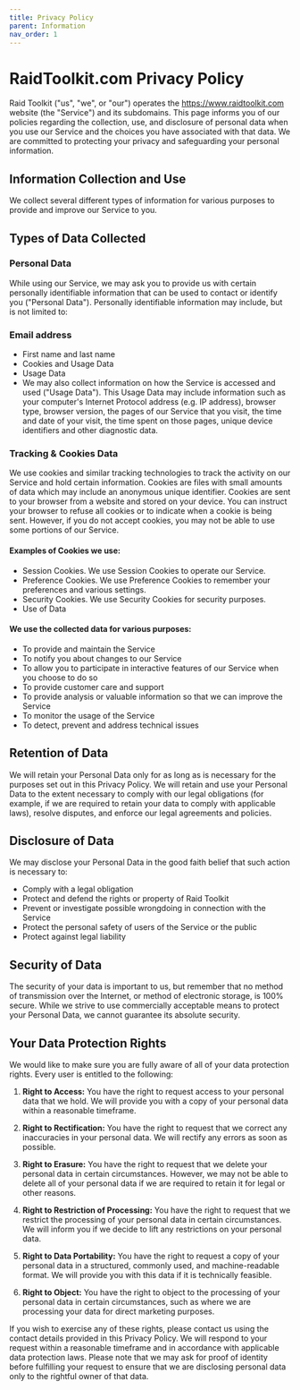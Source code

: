 ```yaml
---
title: Privacy Policy
parent: Information
nav_order: 1
---
```


# RaidToolkit.com Privacy Policy

Raid Toolkit ("us", "we", or "our") operates the https://www.raidtoolkit.com website (the "Service") and its subdomains. This page informs you of our policies regarding the collection, use, and disclosure of personal data when you use our Service and the choices you have associated with that data. We are committed to protecting your privacy and safeguarding your personal information.

## Information Collection and Use
We collect several different types of information for various purposes to provide and improve our Service to you.

## Types of Data Collected
### Personal Data
While using our Service, we may ask you to provide us with certain personally identifiable information that can be used to contact or identify you ("Personal Data"). Personally identifiable information may include, but is not limited to:

### Email address
 - First name and last name
 - Cookies and Usage Data
 - Usage Data
 - We may also collect information on how the Service is accessed and used ("Usage Data"). This Usage Data may include information such as your computer's Internet Protocol address (e.g. IP address), browser type, browser version, the pages of our Service that you visit, the time and date of your visit, the time spent on those pages, unique device identifiers and other diagnostic data.

### Tracking & Cookies Data
We use cookies and similar tracking technologies to track the activity on our Service and hold certain information. Cookies are files with small amounts of data which may include an anonymous unique identifier. Cookies are sent to your browser from a website and stored on your device. You can instruct your browser to refuse all cookies or to indicate when a cookie is being sent. However, if you do not accept cookies, you may not be able to use some portions of our Service.

#### Examples of Cookies we use:

 - Session Cookies. We use Session Cookies to operate our Service.
 - Preference Cookies. We use Preference Cookies to remember your preferences and various settings.
 - Security Cookies. We use Security Cookies for security purposes.
 - Use of Data

#### We use the collected data for various purposes:

 - To provide and maintain the Service
 - To notify you about changes to our Service
 - To allow you to participate in interactive features of our Service when you choose to do so
 - To provide customer care and support
 - To provide analysis or valuable information so that we can improve the Service
 - To monitor the usage of the Service
 - To detect, prevent and address technical issues

## Retention of Data
We will retain your Personal Data only for as long as is necessary for the purposes set out in this Privacy Policy. We will retain and use your Personal Data to the extent necessary to comply with our legal obligations (for example, if we are required to retain your data to comply with applicable laws), resolve disputes, and enforce our legal agreements and policies.

## Disclosure of Data
We may disclose your Personal Data in the good faith belief that such action is necessary to:

 - Comply with a legal obligation
 - Protect and defend the rights or property of Raid Toolkit
 - Prevent or investigate possible wrongdoing in connection with the Service
 - Protect the personal safety of users of the Service or the public
 - Protect against legal liability

## Security of Data
The security of your data is important to us, but remember that no method of transmission over the Internet, or method of electronic storage, is 100% secure. While we strive to use commercially acceptable means to protect your Personal Data, we cannot guarantee its absolute security.

## Your Data Protection Rights
We would like to make sure you are fully aware of all of your data protection rights. Every user is entitled to the following:

1. **Right to Access:** You have the right to request access to your personal data that we hold. We will provide you with a copy of your personal data within a reasonable timeframe.

2. **Right to Rectification:** You have the right to request that we correct any inaccuracies in your personal data. We will rectify any errors as soon as possible.

3. **Right to Erasure:** You have the right to request that we delete your personal data in certain circumstances. However, we may not be able to delete all of your personal data if we are required to retain it for legal or other reasons.

4. **Right to Restriction of Processing:** You have the right to request that we restrict the processing of your personal data in certain circumstances. We will inform you if we decide to lift any restrictions on your personal data.

5. **Right to Data Portability:** You have the right to request a copy of your personal data in a structured, commonly used, and machine-readable format. We will provide you with this data if it is technically feasible.

6. **Right to Object:** You have the right to object to the processing of your personal data in certain circumstances, such as where we are processing your data for direct marketing purposes.

If you wish to exercise any of these rights, please contact us using the contact details provided in this Privacy Policy. We will respond to your request within a reasonable timeframe and in accordance with applicable data protection laws. Please note that we may ask for proof of identity before fulfilling your request to ensure that we are disclosing personal data only to the rightful owner of that data.